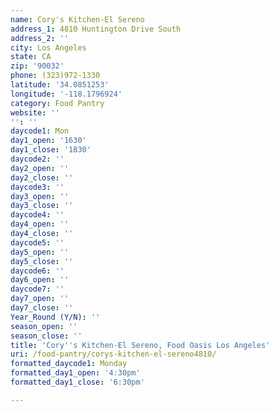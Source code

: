 ```yaml
---
name: Cory's Kitchen-El Sereno
address_1: 4810 Huntington Drive South
address_2: ''
city: Los Angeles
state: CA
zip: '90032'
phone: (323)972-1330
latitude: '34.0851253'
longitude: '-118.1796924'
category: Food Pantry
website: ''
'': ''
daycode1: Mon
day1_open: '1630'
day1_close: '1830'
daycode2: ''
day2_open: ''
day2_close: ''
daycode3: ''
day3_open: ''
day3_close: ''
daycode4: ''
day4_open: ''
day4_close: ''
daycode5: ''
day5_open: ''
day5_close: ''
daycode6: ''
day6_open: ''
daycode7: ''
day7_open: ''
day7_close: ''
Year_Round (Y/N): ''
season_open: ''
season_close: ''
title: 'Cory''s Kitchen-El Sereno, Food Oasis Los Angeles'
uri: /food-pantry/corys-kitchen-el-sereno4810/
formatted_daycode1: Monday
formatted_day1_open: '4:30pm'
formatted_day1_close: '6:30pm'

---
```

